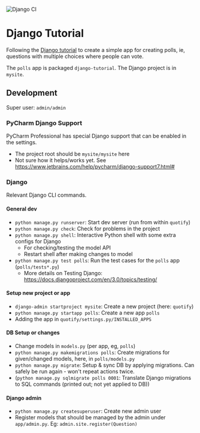 ![Django CI](https://github.com/stefanbschneider/django_tutorial/workflows/Django%20CI/badge.svg)


# Django Tutorial

Following the [Django tutorial](https://docs.djangoproject.com/en/3.0/intro/tutorial01/) to create a simple app for 
creating polls, ie, questions with multiple choices where people can vote.

The `polls` app is packaged `django-tutorial`. The Django project is in `mysite`.

## Development

Super user: `admin/admin`

### PyCharm Django Support

PyCharm Professional has special Django support that can be enabled in the settings.

* The project root should be `mysite/mysite` here
* Not sure how it helps/works yet. See https://www.jetbrains.com/help/pycharm/django-support7.html#

### Django

Relevant Django CLI commands.

#### General dev

* `python manage.py runserver`: Start dev server (run from within `quotify`)
* `python manage.py check`: Check for problems in the project
* `python manage.py shell`: Interactive Python shell with some extra configs for Django
    * For checking/testing the model API
    * Restart shell after making changes to model
* `python manage.py test polls`: Run the test cases for the `polls` app (`polls/tests*.py`)
    * More details on Testing Django: https://docs.djangoproject.com/en/3.0/topics/testing/

#### Setup new project or app

* `django-admin startproject mysite`: Create a new project (here: `quotify`)
* `python manage.py startapp polls`: Create a new app `polls`
* Adding the app in `quotify/settings.py/INSTALLED_APPS`

#### DB Setup or changes

* Change models in `models.py` (per app, eg, `polls`)
* `python manage.py makemigrations polls`: Create migrations for given/changed models, here, in `polls/models.py` 
* `python manage.py migrate`: Setup & sync DB by applying migrations. Can safely be run again - won't repeat actions twice.
* (`python manage.py sqlmigrate polls 0001`: Translate Django migrations to SQL commands (printed out; not yet applied to DB))

#### Django admin

* `python manage.py createsuperuser`: Create new admin user
* Register models that should be managed by the admin under `app/admin.py`. Eg: `admin.site.register(Question)`
